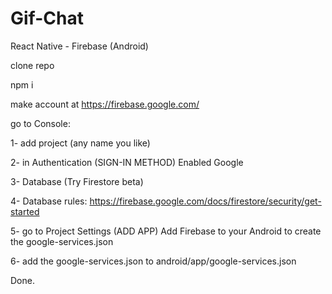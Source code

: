 # Gif-Chat

React Native - Firebase (Android)

clone repo

npm i

make account at https://firebase.google.com/

go to Console:

1- add project (any name you like)

2- in Authentication (SIGN-IN METHOD) Enabled Google

3- Database (Try Firestore beta)

4- Database rules: https://firebase.google.com/docs/firestore/security/get-started

5- go to Project Settings (ADD APP) Add Firebase to your Android to create the google-services.json

6- add the google-services.json to android/app/google-services.json

Done.
